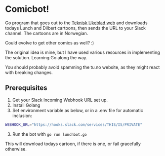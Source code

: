 # Comicbot!

Go program that goes out to the [Teknisk Ukeblad web](https://tu.no) and downloads todays Lunch and Dilbert cartoons, then sends the URL to your Slack channel. The cartoons are in Norwegian.

Could evolve to get other comics as well? :)

The original idea is mine, but I have used various resources in implementing the solution. Learning Go along the way.

You should probably avoid spamming the tu.no website, as they might react with breaking changes.

## Prerequisites
1. Get your Slack Incoming Webhook URL set up.
1. Install Golang
1. Set environment variable as below, or in a .env file for automatic inclusion:
```bash
WEBHOOK_URL="https://hooks.slack.com/services/THIS/IS/PRIVATE"
```
3. Run the bot with `go run lunchbot.go`

This will download todays cartoon, if there is one, or fail gracefully otherwise.


